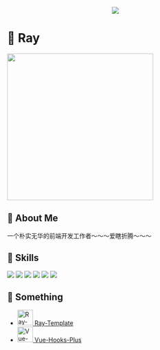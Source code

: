 <p align="center">
  <img src="https://github-profile-trophy.vercel.app/?username=XiaoDaiGua-Ray&column=7&theme=onedark"/>
</p>

# 👋 Ray

<img width="340px" src="https://github-readme-stats.vercel.app/api?username=XiaoDaiGua-Ray&theme=vue-dark&count_private=true&show_icons=true" />

## 🌻 About Me

一个朴实无华的前端开发工作者～～～爱瞎折腾～～～

## 🌱 Skills

<code><img src="https://img.shields.io/badge/vue-%2335495e.svg?style=for-the-badge&logo=vuedotjs&logoColor=%234FC08D" /></code>
<code><img src="https://img.shields.io/badge/REACT-%2335495e?style=for-the-badge&logo=react&logoColor=%61dafb" /></code>
<code><img src="https://img.shields.io/badge/JAVASCRIPT-%2335495e?style=for-the-badge&logo=javascript&logoColor=%23f0dc51" /></code>
<code><img src="https://img.shields.io/badge/typescript-%2335495e.svg?style=for-the-badge&logo=typescript&logoColor=%23007acc" /></code>
<code><img src="https://img.shields.io/badge/VSCODE-%2335495e?style=for-the-badge&logo=Visual%20Studio%20Code&logoColor=%23007acc" /></code>
<code><img src="https://img.shields.io/badge/GIT-%2335495e?style=for-the-badge&logo=git&logoColor=%23ff7043" /></code>

## 🔧 Something

- [<img src="https://avatars.githubusercontent.com/u/51957438?v=4" alt="Ray-Template" width="36px"/> Ray-Template](https://github.com/XiaoDaiGua-Ray/ray-template)
- [<img src="https://raw.githubusercontent.com/InhiblabCore/vue-hooks-plus/master/packages/hooks/docs/public/logo@2x.png" alt="Vue-Hooks-Plus" width="36px"/> Vue-Hooks-Plus](https://github.com/InhiblabCore/vue-hooks-plus)
